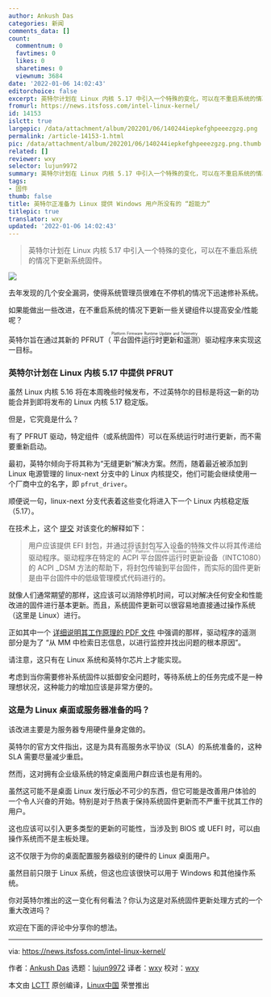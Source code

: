 ```yaml
---
author: Ankush Das
categories: 新闻
comments_data: []
count:
  commentnum: 0
  favtimes: 0
  likes: 0
  sharetimes: 0
  viewnum: 3684
date: '2022-01-06 14:02:43'
editorchoice: false
excerpt: 英特尔计划在 Linux 内核 5.17 中引入一个特殊的变化，可以在不重启系统的情况下更新系统固件。
fromurl: https://news.itsfoss.com/intel-linux-kernel/
id: 14153
islctt: true
largepic: /data/attachment/album/202201/06/140244iepkefghpeeezgzg.png
permalink: /article-14153-1.html
pic: /data/attachment/album/202201/06/140244iepkefghpeeezgzg.png.thumb.jpg
related: []
reviewer: wxy
selector: lujun9972
summary: 英特尔计划在 Linux 内核 5.17 中引入一个特殊的变化，可以在不重启系统的情况下更新系统固件。
tags:
- 固件
thumb: false
title: 英特尔正准备为 Linux 提供 Windows 用户所没有的 “超能力”
titlepic: true
translator: wxy
updated: '2022-01-06 14:02:43'
---
```



> 
> 英特尔计划在 Linux 内核 5.17 中引入一个特殊的变化，可以在不重启系统的情况下更新系统固件。
> 
> 
> 


![](/data/attachment/album/202201/06/140244iepkefghpeeezgzg.png)


去年发现的几个安全漏洞，使得系统管理员很难在不停机的情况下迅速修补系统。


如果能做出一些改进，在不重启系统的情况下更新一些关键组件以提高安全/性能呢？


英特尔旨在通过其新的 PFRUT（<ruby> 平台固件运行时更新和遥测 <rt>  Platform Firmware Runtime Update and Telemetry </rt></ruby>）驱动程序来实现这一目标。


### 英特尔计划在 Linux 内核 5.17 中提供 PFRUT


虽然 Linux 内核 5.16 将在本周晚些时候发布，不过英特尔的目标是将这一新的功能合并到即将发布的 Linux 内核 5.17 稳定版。


但是，它究竟是什么？


有了 PFRUT 驱动，特定组件（或系统固件）可以在系统运行时进行更新，而不需要重新启动。


最初，英特尔倾向于将其称为“无缝更新”解决方案。然而，随着最近被添加到 Linux 电源管理的 linux-next 分支中的 Linux 内核提交，他们可能会继续使用一个厂商中立的名字，即 `pfrut_driver`。


顺便说一句，linux-next 分支代表着这些变化将进入下一个 Linux 内核稳定版（5.17）。


在技术上，这个 [提交](https://git.kernel.org/pub/scm/linux/kernel/git/rafael/linux-pm.git/commit/?h=linux-next&id=0db89fa243e5edc5de38c88b369e4c3755c5fb74) 对该变化的解释如下：



> 
> 用户应该提供 EFI 封包，并通过将该封包写入设备的特殊文件以将其传递给驱动程序。驱动程序在特定的 <ruby> ACPI 平台固件运行时更新 <rt>  ACPI Platform Firmware Runtime Update </rt></ruby>设备（INTC1080）的 ACPI \_DSM 方法的帮助下，将封包传输到平台固件，而实际的固件更新是由平台固件中的低级管理模式代码进行的。
> 
> 
> 


就像人们通常期望的那样，这应该可以消除停机时间，可以对解决任何安全和性能改进的固件进行基本更新。而且，系统固件更新可以很容易地直接通过操作系统（这里是 Linux）进行。


正如其中一个 [详细说明其工作原理的 PDF 文件](https://uefi.org/sites/default/files/resources/Intel_MM_OS_Interface_Spec_Rev100.pdf) 中强调的那样，驱动程序的遥测部分是为了 “从 MM 中检索日志信息，以进行监控并找出问题的根本原因”。


请注意，这只有在 Linux 系统和英特尔芯片上才能实现。


考虑到当你需要修补系统固件以抵御安全问题时，等待系统上的任务完成不是一种理想状况，这种能力的增加应该是非常方便的。


### 这是为 Linux 桌面或服务器准备的吗？


该改进主要是为服务器专用硬件量身定做的。


英特尔的官方文件指出，这是为具有高服务水平协议（SLA）的系统准备的，这种 SLA 需要尽量减少重启。


然而，这对拥有企业级系统的特定桌面用户群应该也是有用的。


虽然这可能不是桌面 Linux 发行版必不可少的东西，但它可能是改善用户体验的一个令人兴奋的开始。特别是对于热衷于保持系统固件更新而不严重干扰其工作的用户。


这也应该可以引入更多类型的更新的可能性，当涉及到 BIOS 或 UEFI 时，可以由操作系统而不是主板处理。


这不仅限于为你的桌面配置服务器级别的硬件的 Linux 桌面用户。


虽然目前只限于 Linux 系统，但这也应该很快可以用于 Windows 和其他操作系统。


你对英特尔推出的这一变化有何看法？你认为这是对系统固件更新处理方式的一个重大改进吗？


欢迎在下面的评论中分享你的想法。




---


via: <https://news.itsfoss.com/intel-linux-kernel/>


作者：[Ankush Das](https://news.itsfoss.com/author/ankush/) 选题：[lujun9972](https://github.com/lujun9972) 译者：[wxy](https://github.com/wxy) 校对：[wxy](https://github.com/wxy)


本文由 [LCTT](https://github.com/LCTT/TranslateProject) 原创编译，[Linux中国](https://linux.cn/) 荣誉推出